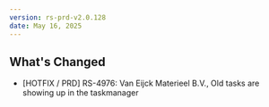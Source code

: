 ```yaml
---
version: rs-prd-v2.0.128
date: May 16, 2025
---
```


## What's Changed
* [HOTFIX / PRD] RS-4976: Van Eijck Materieel B.V., Old tasks are showing up in the taskmanager